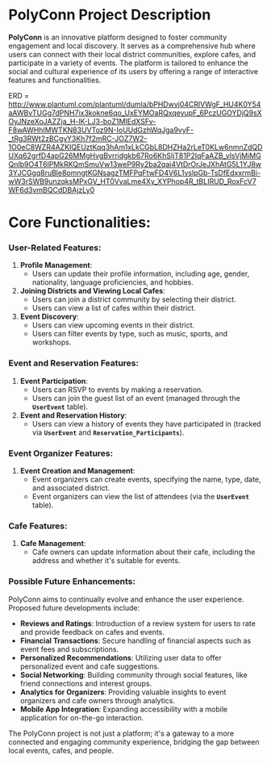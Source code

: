 # PolyConn Project Description

**PolyConn** is an innovative platform designed to foster community engagement and local discovery. It serves as a comprehensive hub where users can connect with their local district communities, explore cafes, and participate in a variety of events. The platform is tailored to enhance the social and cultural experience of its users by offering a range of interactive features and functionalities.

ERD = http://www.plantuml.com/plantuml/dumla/bPHDwvj04CRlVWgF_HU4K0Y54aAWBvTUGg7dPNH7ix3kokne6qo_UxEYMOaRQxqeyupF_6PczUGOYDjQ9sXOyJNzeXoJAZZja_H-lK-LJ3-boZ1MIEdXSFv-F8wAWHhlMWTKN83UVToz9N-IoUUdGzhWqJga9vyF-_tRg3RWt2zBCgvY3Kh7f2mRC-JOZ7W2-1O0eC8WZR4AZKIQEUztKqq3hAm1xLkCGbL8DHZHa2rLeT0KLw6nmnZdQDUXq62grfD4apG26MMgHvgBvrridgkb67Ro6KhSljT81P2IqFaAZB_vlsVjMiMGQnIb9O4T6lPMkRKQmSmuVw13weP9Ry2ba2qai4VtDrOrJeJXhAtG5L1YJ8w3YJCGgq8ruBle8omngtKGNsagzTMFPqFtwFD4V6L1vslpGb-TsDfEdxxrmBi-wW3rSWB9unzqksMPxGV_HT0VvaLme4Xy_XYPhop4R_tBLIRUD_RoxFcV7WF6d3vmBQCdDBAjzLy0

# Core Functionalities:

### **User-Related Features:**

1. **Profile Management**:
    - Users can update their profile information, including age, gender, nationality, language proficiencies, and hobbies.
2. **Joining Districts and Viewing Local Cafes**:
    - Users can join a district community by selecting their district.
    - Users can view a list of cafes within their district.
3. **Event Discovery**:
    - Users can view upcoming events in their district.
    - Users can filter events by type, such as music, sports, and workshops.

### **Event and Reservation Features:**

1. **Event Participation**:
    - Users can RSVP to events by making a reservation.
    - Users can join the guest list of an event (managed through the **`UserEvent`** table).
2. **Event and Reservation History**:
    - Users can view a history of events they have participated in (tracked via **`UserEvent`** and **`Reservation_Participants`**).

### **Event Organizer Features:**

1. **Event Creation and Management**:
    - Event organizers can create events, specifying the name, type, date, and associated district.
    - Event organizers can view the list of attendees (via the **`UserEvent`** table).

### **Cafe Features:**

1. **Cafe Management**:
    - Cafe owners can update information about their cafe, including the address and whether it's suitable for events.

### Possible Future Enhancements:

PolyConn aims to continually evolve and enhance the user experience. Proposed future developments include:

- **Reviews and Ratings**: Introduction of a review system for users to rate and provide feedback on cafes and events.
- **Financial Transactions**: Secure handling of financial aspects such as event fees and subscriptions.
- **Personalized Recommendations**: Utilizing user data to offer personalized event and cafe suggestions.
- **Social Networking**: Building community through social features, like friend connections and interest groups.
- **Analytics for Organizers**: Providing valuable insights to event organizers and cafe owners through analytics.
- **Mobile App Integration**: Expanding accessibility with a mobile application for on-the-go interaction.

The PolyConn project is not just a platform; it's a gateway to a more connected and engaging community experience, bridging the gap between local events, cafes, and people.